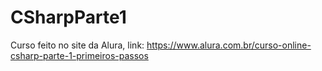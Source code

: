 # CSharpParte1

Curso feito no site da Alura, link: 
https://www.alura.com.br/curso-online-csharp-parte-1-primeiros-passos
